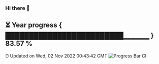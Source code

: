 ### Hi there 👋
⏳ Year progress { █████████████████████████▁▁▁▁▁ } 83.57 %
---
⏰ Updated on Wed, 02 Nov 2022 00:43:42 GMT
![Progress Bar CI](https://github.com/Moyi321/Moyi321/workflows/Progress%20Bar%20CI/badge.svg)
